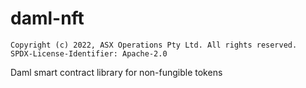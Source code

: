 # daml-nft

    Copyright (c) 2022, ASX Operations Pty Ltd. All rights reserved.
    SPDX-License-Identifier: Apache-2.0

Daml smart contract library for non-fungible tokens
